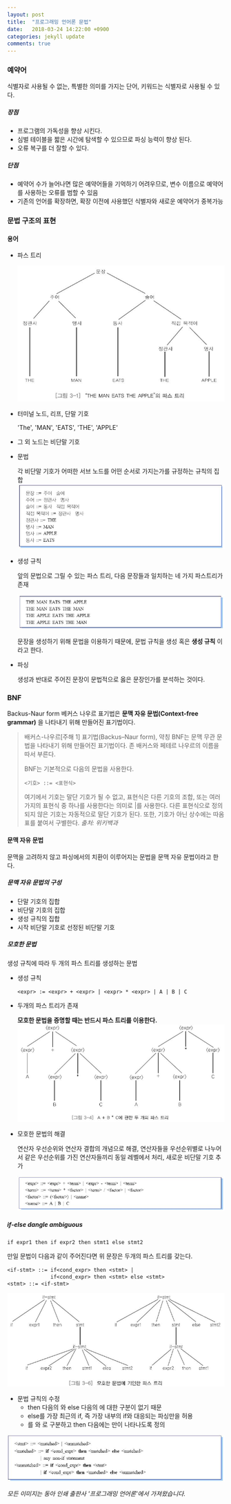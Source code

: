 ```yaml
---
layout: post
title:  "프로그래밍 언어론 문법"
date:   2018-03-24 14:22:00 +0900
categories: jekyll update
comments: true
---
```


### 예약어
식별자로 사용될 수 없는, 특별한 의미를 가지는 단어, 키워드는 식별자로 사용될 수 있다.

##### 장점

* 프로그램의 가독성을 향상 시킨다.
* 심벌 테이블을 짧은 시간에 탐색할 수 있으므로 파싱 능력이 향상 된다.
* 오류 복구를 더 잘할 수 있다.

##### 단점

* 예약어 수가 늘어나면 많은 예약어들을 기억하기 어려우므로, 변수 이름으로 예약어를 사용하는 오류를 범할 수 있음
* 기존의 언어를 확장하면, 확장 이전에 사용했던 식별자와 새로운 예약어가 중복가능

### 문법 구조의 표현

#### 용어

* 파스 트리

  ![parseTree](../_images/parseTree.png)

* 터미널 노드, 리프, 단말 기호

  'The', 'MAN', 'EATS', 'THE', 'APPLE'

* 그 외 노드는 비단말 기호

* 문법

  각 비단말 기호가 어떠한 서브 노드를 어떤 순서로 가지는가를 규정하는 규칙의
  집합
  ![grammar](../_images/grammar.png)

* 생성 규칙

  앞의 문법으로 그릴 수 있는 파스 트리, 다음 문장들과 일치하는 네 가지 파스트리가 존재

  ![Strings](../_images/fourString.png)

   문장을 생성하기 위해 문법을 이용하기 때문에, 문법 규칙을 생성 혹은 **생성 규칙** 이라고 한다.

* 파싱

  생성과 반대로 주어진 문장이 문법적으로 옳은 문장인가를 분석하는 것이다.

### BNF
Backus-Naur form 베커스 나우르 표기법은 **문맥 자유 문법(Context-free grammar)** 을 나타내기 위해 만들어진 표기법이다.

>배커스-나우르[주해 1] 표기법(Backus–Naur form), 약칭 BNF는 문맥 무관 문법을 나타내기 위해 만들어진 표기법이다. 존 배커스와 페테르 나우르의 이름을 따서 부른다.
>
>BNF는 기본적으로 다음의 문법을 사용한다.
>
> `<기호> ::= <표현식>`
>
>여기에서 기호는 말단 기호가 될 수 없고, 표현식은 다른 기호의 조합, 또는 여러 가지의 표현식 중 하나를 사용한다는 의미로 |를 사용한다. 다른 표현식으로 정의되지 않은 기호는 자동적으로 말단 기호가 된다. 또한, 기호가 아닌 상수에는 따옴표를 붙여서 구별한다. _출처: 위키백과_

#### 문맥 자유 문법

문맥을 고려하지 않고 파싱에서의 치환이 이루어지는 문법을 문맥 자유 문법이라고 한다.

##### 문맥 자유 문법의 구성

* 단말 기호의 집합
* 비단말 기호의 집합
* 생성 규칙의 집합
* 시작 비단말 기호로 선정된 비단말 기호

##### 모호한 문법

생성 규칙에 따라 두 개의 파스 트리를 생성하는 문법

* 생성 규칙

  ```
  <expr> := <expr> + <expr> | <expr> * <expr> | A | B | C
  ```

* 두개의 파스 트리가 존재

  **모호한 문법을 증명할 때는 반드시 파스 트리를 이용한다.**
  ![ambiguous](../_images/amniguousGrammar.png)

* 모호한 문법의 해결

  연산자 우선순위와 연산자 결합의 개념으로 해결, 연산자들을 우선순위별로 나누어서 같은 우선순위를 가진 연산자들끼리 동일 레벨에서 처리, 새로운 비단말 기호 추가

  ![fixambig](../_images/fixAmbig.png)

##### if-else dangle ambiguous

`if expr1 then if expr2 then stmt1 else stmt2`

만일 문법이 다음과 같이 주어진다면 위 문장은 두개의 파스 트리를 갖는다.
```
<if-stmt> ::= if<cond_expr> then <stmt> |
              if<cond_expr> then <stmt> else <stmt>
<stmt> ::= <if-stmt>
```
![ifambiguous](../_images/ifambiguous.png)

* 문법 규칙의 수정
  * then 다음의 <stmt>와 else 다음의 <stmt>에 대한 구분이 없기 때문
  * else를 가장 최근의 if, 즉 가장 내부의 if와 대응되는 파싱만을 허용
  * <stmt>를 <matched>와 <unmatched>로 구분하고 then 다음에는 <matched>만이 나타나도록 정의

![fixif](../_images/fixif.png)


_모든 이미지는 동아 인쇄 출판사 '프로그래밍 언어론'에서 가져왔습니다._
